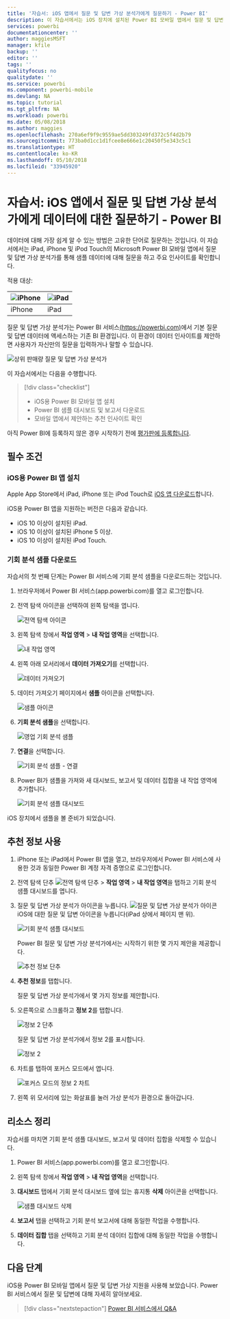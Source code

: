 ```yaml
---
title: '자습서: iOS 앱에서 질문 및 답변 가상 분석가에게 질문하기 - Power BI'
description: 이 자습서에서는 iOS 장치에 설치된 Power BI 모바일 앱에서 질문 및 답변 가상 분석가를 사용하여 사용자의 고유한 언어로 이 샘플 데이터에 대해 질문합니다.
services: powerbi
documentationcenter: ''
author: maggiesMSFT
manager: kfile
backup: ''
editor: ''
tags: ''
qualityfocus: no
qualitydate: ''
ms.service: powerbi
ms.component: powerbi-mobile
ms.devlang: NA
ms.topic: tutorial
ms.tgt_pltfrm: NA
ms.workload: powerbi
ms.date: 05/08/2018
ms.author: maggies
ms.openlocfilehash: 270a6ef9f9c9559ae5dd303249fd372c5f4d2b79
ms.sourcegitcommit: 773ba0d1cc1d1fcee8e666e1c20450f5e343c5c1
ms.translationtype: HT
ms.contentlocale: ko-KR
ms.lasthandoff: 05/10/2018
ms.locfileid: "33945920"
---
```

# <a name="tutorial-ask-questions-about-your-data-with-the-qa-virtual-analyst-in-ios-apps---power-bi"></a>자습서: iOS 앱에서 질문 및 답변 가상 분석가에게 데이터에 대한 질문하기 - Power BI

데이터에 대해 가장 쉽게 알 수 있는 방법은 고유한 단어로 질문하는 것입니다. 이 자습서에서는 iPad, iPhone 및 iPod Touch의 Microsoft Power BI 모바일 앱에서 질문 및 답변 가상 분석가를 통해 샘플 데이터에 대해 질문을 하고 주요 인사이트를 확인합니다. 

적용 대상:

| ![iPhone](media/tutorial-mobile-apps-ios-qna/iphone-logo-50-px.png) | ![iPad](media/tutorial-mobile-apps-ios-qna/ipad-logo-50-px.png) |
|:--- |:--- |
| iPhone |iPad |

질문 및 답변 가상 분석가는 Power BI 서비스[(https://powerbi.com)](https://powerbi.com)에서 기본 질문 및 답변 데이터에 액세스하는 기존 BI 환경입니다. 이 환경이 데이터 인사이트를 제안하면 사용자가 자신만의 질문을 입력하거나 말할 수 있습니다.

![상위 판매량 질문 및 답변 가상 분석가](media/tutorial-mobile-apps-ios-qna/power-bi-ios-q-n-a-top-sale-intro.png)

이 자습서에서는 다음을 수행합니다.

> [!div class="checklist"]
> * iOS용 Power BI 모바일 앱 설치
> * Power BI 샘플 대시보드 및 보고서 다운로드
> * 모바일 앱에서 제안하는 추천 인사이트 확인

아직 Power BI에 등록하지 않은 경우 시작하기 전에 [평가판에 등록합니다](https://app.powerbi.com/signupredirect?pbi_source=web).

## <a name="prerequisites"></a>필수 조건

### <a name="install-the-power-bi-for-ios-app"></a>iOS용 Power BI 앱 설치
Apple App Store에서 iPad, iPhone 또는 iPod Touch로 [iOS 앱 다운로드](http://go.microsoft.com/fwlink/?LinkId=522062 "iPhone 앱을 다운로드")합니다.

iOS용 Power BI 앱을 지원하는 버전은 다음과 같습니다.
- iOS 10 이상이 설치된 iPad.
- iOS 10 이상이 설치된 iPhone 5 이상. 
- iOS 10 이상이 설치된 iPod Touch.

### <a name="download-the-opportunity-analysis-sample"></a>기회 분석 샘플 다운로드
자습서의 첫 번째 단계는 Power BI 서비스에 기회 분석 샘플을 다운로드하는 것입니다.

1. 브라우저에서 Power BI 서비스(app.powerbi.com)를 열고 로그인합니다.

1. 전역 탐색 아이콘을 선택하여 왼쪽 탐색을 엽니다.

    ![전역 탐색 아이콘](media/tutorial-mobile-apps-ios-qna/power-bi-android-quickstart-global-nav-icon.png)

2. 왼쪽 탐색 창에서 **작업 영역** > **내 작업 영역**을 선택합니다.

    ![내 작업 영역](media/tutorial-mobile-apps-ios-qna/power-bi-android-quickstart-my-workspace.png)

3. 왼쪽 아래 모서리에서 **데이터 가져오기**를 선택합니다.
   
    ![데이터 가져오기](media/tutorial-mobile-apps-ios-qna/power-bi-get-data.png)

3. 데이터 가져오기 페이지에서 **샘플** 아이콘을 선택합니다.
   
   ![샘플 아이콘](media/tutorial-mobile-apps-ios-qna/power-bi-samples-icon.png)

4. **기회 분석 샘플**을 선택합니다.
 
    ![영업 기회 분석 샘플](media/tutorial-mobile-apps-ios-qna/power-bi-oa.png)
 
8. **연결**을 선택합니다.  
  
   ![기회 분석 샘플 - 연결](media/tutorial-mobile-apps-ios-qna/opportunity-connect.png)
   
5. Power BI가 샘플을 가져와 새 대시보드, 보고서 및 데이터 집합을 내 작업 영역에 추가합니다.
   
   ![기회 분석 샘플 대시보드](media/tutorial-mobile-apps-ios-qna/power-bi-service-opportunity-sample.png)

iOS 장치에서 샘플을 볼 준비가 되었습니다.

## <a name="try-featured-insights"></a>추천 정보 사용
1. iPhone 또는 iPad에서 Power BI 앱을 열고, 브라우저에서 Power BI 서비스에 사용한 것과 동일한 Power BI 계정 자격 증명으로 로그인합니다.

1.  전역 탐색 단추 ![전역 탐색 단추](media/mobile-ipad-app-get-started/power-bi-iphone-global-nav-button.png) > **작업 영역** > **내 작업 영역**을 탭하고 기회 분석 샘플 대시보드를 엽니다.

2. 질문 및 답변 가상 분석가 아이콘을 누릅니다. ![질문 및 답변 가상 분석가 아이콘](media/tutorial-mobile-apps-ios-qna/power-bi-ios-q-n-a-icon.png) iOS에 대한 질문 및 답변 아이콘을 누릅니다(iPad 상에서 페이지 맨 위).

     ![기회 분석 샘플 대시보드](media/tutorial-mobile-apps-ios-qna/power-bi-ios-qna-opportunity-analysis.png)

     Power BI 질문 및 답변 가상 분석가에서는 시작하기 위한 몇 가지 제안을 제공합니다.

     ![추천 정보 단추](media/tutorial-mobile-apps-ios-qna/power-bi-ios-qna-suggest-insights.png)
3. **추천 정보**를 탭합니다.

     질문 및 답변 가상 분석가에서 몇 가지 정보를 제안합니다.
4. 오른쪽으로 스크롤하고 **정보 2**를 탭합니다.

    ![정보 2 단추](media/tutorial-mobile-apps-ios-qna/power-bi-ios-qna-suggest-insight-2.png)

     질문 및 답변 가상 분석가에서 정보 2를 표시합니다.

    ![정보 2](media/tutorial-mobile-apps-ios-qna/power-bi-ios-qna-show-insight-2.png)
5. 차트를 탭하여 포커스 모드에서 엽니다.

    ![포커스 모드의 정보 2 차트](media/tutorial-mobile-apps-ios-qna/power-bi-ios-qna-open-insight-2.png)
6. 왼쪽 위 모서리에 있는 화살표를 눌러 가상 분석가 환경으로 돌아갑니다.

## <a name="clean-up-resources"></a>리소스 정리

자습서를 마치면 기회 분석 샘플 대시보드, 보고서 및 데이터 집합을 삭제할 수 있습니다.

1. Power BI 서비스(app.powerbi.com)를 열고 로그인합니다.

2. 왼쪽 탐색 창에서 **작업 영역** > **내 작업 영역**을 선택합니다.

3. **대시보드** 탭에서 기회 분석 대시보드 옆에 있는 휴지통 **삭제** 아이콘을 선택합니다.

    ![샘플 대시보드 삭제](media/tutorial-mobile-apps-ios-qna/power-bi-service-delete-opportunity-sample.png)

4. **보고서** 탭을 선택하고 기회 분석 보고서에 대해 동일한 작업을 수행합니다.

5. **데이터 집합** 탭을 선택하고 기회 분석 데이터 집합에 대해 동일한 작업을 수행합니다.


## <a name="next-steps"></a>다음 단계

iOS용 Power BI 모바일 앱에서 질문 및 답변 가상 지원을 사용해 보았습니다. Power BI 서비스에서 질문 및 답변에 대해 자세히 알아보세요.
> [!div class="nextstepaction"]
> [Power BI 서비스에서 Q&A](/.power-bi-q-and-a.md)

